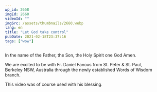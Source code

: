 ```yaml
---
wp_id: 2658
imgId: 2660
videoId: ""
imgSrc: /assets/thumbnails/2660.webp
lang: en
title: "Let God take control"
pubDate: 2021-02-18T23:37:16
tags: ["wow"]
---
```


<!-- page: 6 -->

<p>In the name of the Father, the Son, the Holy Spirit one God Amen.</p>
<p>We are excited to be with Fr. Daniel Fanous from St. Peter &amp; St. Paul, Berkeley NSW, Australia through the newly established Words of Wisdom branch.</p>
<p>This video was of course used with his blessing.</p>
<p>&nbsp;</p>
